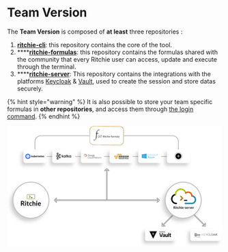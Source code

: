 # Team Version

The **Team Version** is composed of **at least** three repositories :

1. [**ritchie-cli**](https://github.com/ZupIT/ritchie-cli): this repository contains the core of the tool.  
2. \*\*\*\*[**ritchie-formulas**](https://github.com/ZupIT/ritchie-formulas): this repository contains the formulas shared with the community that every Ritchie user can access, update and execute through the terminal. 
3. \*\*\*\*[**ritchie-server**](https://github.com/ZupIT/ritchie-server): This repository contains the integrations with the platforms [Keycloak](https://www.keycloak.org/) & [Vault](https://www.vaultproject.io/), used to create the session and store datas securely.

{% hint style="warning" %}
It is also possible to store your team specific formulas in **other repositories**, and access them through [the login command](https://docs.ritchiecli.io/software-architecture-1/security#login-command).
{% endhint %}

![](../../.gitbook/assets/team-ritchie-white.png)

